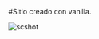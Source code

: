 #Sitio creado con vanilla.

![scshot](https://user-images.githubusercontent.com/66282886/84246223-483d7f80-aad4-11ea-99af-6004b82d9844.png)
